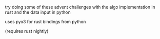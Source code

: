 try doing some of these advent challenges with the algo implementation in rust and the data input in python

uses pyo3 for rust bindings from python

(requires rust nightly)
